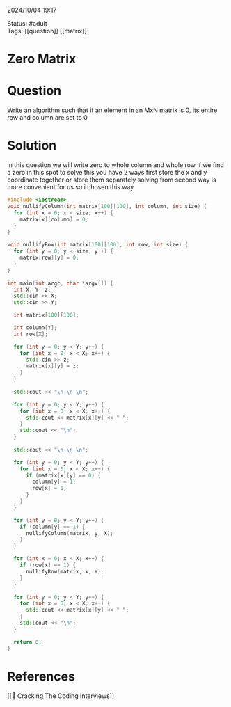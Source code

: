 2024/10/04
19:17

Status: #adult  
Tags: [[question]] [[matrix]]
# Zero Matrix
# Question

Write an algorithm such that if an element in an MxN matrix is 0, its entire row and column are set to 0

# Solution

in this question we will write zero to whole column and whole row if we find a zero in this spot to solve this you have 2 ways first store the x and y coordinate together or store them separately solving from second way is more convenient for us so i chosen this way

```cpp
#include <iostream>
void nullifyColumn(int matrix[100][100], int column, int size) {
  for (int x = 0; x < size; x++) {
    matrix[x][column] = 0;
  }
}

void nullifyRow(int matrix[100][100], int row, int size) {
  for (int y = 0; y < size; y++) {
    matrix[row][y] = 0;
  }
}

int main(int argc, char *argv[]) {
  int X, Y, z;
  std::cin >> X;
  std::cin >> Y;

  int matrix[100][100];

  int column[Y];
  int row[X];

  for (int y = 0; y < Y; y++) {
    for (int x = 0; x < X; x++) {
      std::cin >> z;
      matrix[x][y] = z;
    }
  }
  
  std::cout << "\n \n \n";

  for (int y = 0; y < Y; y++) {
    for (int x = 0; x < X; x++) {
      std::cout << matrix[x][y] << " ";
    }
    std::cout << "\n";
  }
  
  std::cout << "\n \n \n";

  for (int y = 0; y < Y; y++) {
    for (int x = 0; x < X; x++) {
      if (matrix[x][y] == 0) {
        column[y] = 1;
        row[x] = 1;
      }
    }
  }

  for (int y = 0; y < Y; y++) {
    if (column[y] == 1) {
      nullifyColumn(matrix, y, X);
    }
  }

  for (int x = 0; x < X; x++) {
    if (row[x] == 1) {
      nullifyRow(matrix, x, Y);
    }
  }

  for (int y = 0; y < Y; y++) {
    for (int x = 0; x < X; x++) {
      std::cout << matrix[x][y] << " ";
    }
    std::cout << "\n";
  }

  return 0;
}
```

# References

[[📙 Cracking The Coding Interviews]]